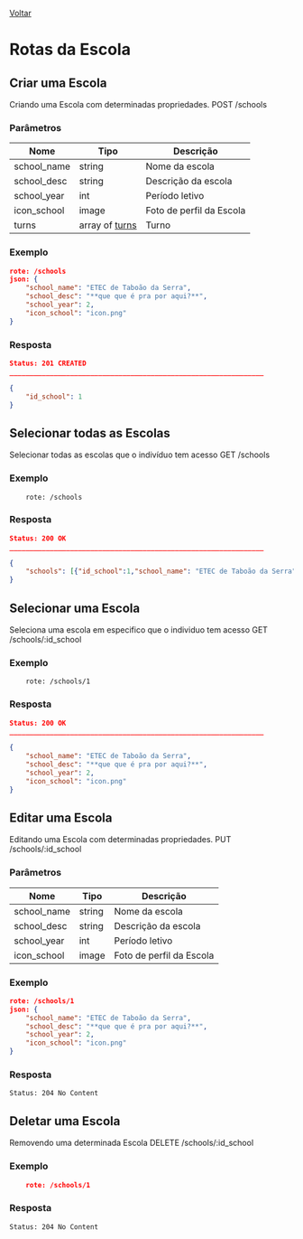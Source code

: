 [Voltar](menu.md)

# Rotas da Escola

## Criar uma Escola <a name="create_school"></a>

Criando uma Escola com determinadas propriedades.
POST /schools

### Parâmetros

| Nome        | Tipo   | Descrição                |
| ----------- | ------ | ------------------------ |
| school_name | string | Nome da escola           |
| school_desc | string | Descrição da escola      |
| school_year | int    | Período letivo           |
| icon_school | image  | Foto de perfil da Escola |
| turns | array of [turns](types.md#type_turn) | Turno  |

### Exemplo

```json
rote: /schools
json: {
	"school_name": "ETEC de Taboão da Serra",
	"school_desc": "**que que é pra por aqui?**",
	"school_year": 2,
	"icon_school": "icon.png"
}
```

### Resposta

```json
Status: 201 CREATED
_______________________________________________________________

{
    "id_school": 1
}
```

## Selecionar todas as Escolas <a name="select_schools"></a>

Selecionar todas as escolas que o indivíduo tem acesso
GET /schools

### Exemplo

```
	rote: /schools
```

### Resposta

```json
Status: 200 OK
_______________________________________________________________

{
    "schools": [{"id_school":1,"school_name": "ETEC de Taboão da Serra","school_desc": "**que que é pra por aqui?**","school_year": 2,"icon_school": "icon.png"},{"id_school":2,"school_name": "ETEC de Embu das Artes","school_desc": "**que que é pra por aqui?**","school_year": 2,"icon_school": "icon2.png"}]
}
```

## Selecionar uma Escola <a name="select_school"></a>

Seleciona uma escola em especifico que o individuo tem acesso
GET /schools/:id_school

### Exemplo

```
	rote: /schools/1
```

### Resposta

```json
Status: 200 OK
_______________________________________________________________

{
	"school_name": "ETEC de Taboão da Serra",
	"school_desc": "**que que é pra por aqui?**",
	"school_year": 2,
	"icon_school": "icon.png"
}
```

## Editar uma Escola <a name="edit_school"></a>

Editando uma Escola com determinadas propriedades.
PUT /schools/:id_school

### Parâmetros

| Nome        | Tipo   | Descrição                |
| ----------- | ------ | ------------------------ |
| school_name | string | Nome da escola           |
| school_desc | string | Descrição da escola      |
| school_year | int    | Período letivo           |
| icon_school | image  | Foto de perfil da Escola |

### Exemplo

```json
rote: /schools/1
json: {
	"school_name": "ETEC de Taboão da Serra",
	"school_desc": "**que que é pra por aqui?**",
	"school_year": 2,
	"icon_school": "icon.png"
}
```

### Resposta

    Status: 204 No Content

## Deletar uma Escola <a name="delete_school"></a>

Removendo uma determinada Escola
DELETE /schools/:id_school

### Exemplo

```json
    rote: /schools/1
```

### Resposta

    Status: 204 No Content